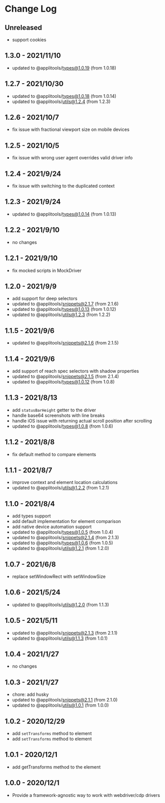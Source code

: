 # Change Log

## Unreleased

- support cookies

## 1.3.0 - 2021/11/10

- updated to @applitools/types@1.0.19 (from 1.0.18)

## 1.2.7 - 2021/10/30

- updated to @applitools/types@1.0.18 (from 1.0.14)
- updated to @applitools/utils@1.2.4 (from 1.2.3)

## 1.2.6 - 2021/10/7

- fix issue with fractional viewport size on mobile devices

## 1.2.5 - 2021/10/5

- fix issue with wrong user agent overrides valid driver info

## 1.2.4 - 2021/9/24

- fix issue with switching to the duplicated context

## 1.2.3 - 2021/9/24

- updated to @applitools/types@1.0.14 (from 1.0.13)

## 1.2.2 - 2021/9/10

- no changes

## 1.2.1 - 2021/9/10

- fix mocked scripts in MockDriver

## 1.2.0 - 2021/9/9

- add support for deep selectors
- updated to @applitools/snippets@2.1.7 (from 2.1.6)
- updated to @applitools/types@1.0.13 (from 1.0.12)
- updated to @applitools/utils@1.2.3 (from 1.2.2)

## 1.1.5 - 2021/9/6

- updated to @applitools/snippets@2.1.6 (from 2.1.5)

## 1.1.4 - 2021/9/6

- add support of reach spec selectors with shadow properties
- updated to @applitools/snippets@2.1.5 (from 2.1.4)
- updated to @applitools/types@1.0.12 (from 1.0.8)

## 1.1.3 - 2021/8/13

- add `statusBarHeight` getter to the driver
- handle base64 screenshots with line breaks
- handle iOS issue with returning actual scroll position after scrolling
- updated to @applitools/types@1.0.8 (from 1.0.6)

## 1.1.2 - 2021/8/8

- fix default method to compare elements

## 1.1.1 - 2021/8/7

- improve context and element location calculations
- updated to @applitools/utils@1.2.2 (from 1.2.1)

## 1.1.0 - 2021/8/4

- add types support
- add default implementation for element comparison
- add native device automation support
- updated to @applitools/types@1.0.5 (from 1.0.4)
- updated to @applitools/snippets@2.1.4 (from 2.1.3)
- updated to @applitools/types@1.0.6 (from 1.0.5)
- updated to @applitools/utils@1.2.1 (from 1.2.0)

## 1.0.7 - 2021/6/8

- replace setWindowRect with setWindowSize

## 1.0.6 - 2021/5/24

- updated to @applitools/utils@1.2.0 (from 1.1.3)

## 1.0.5 - 2021/5/11

- updated to @applitools/snippets@2.1.3 (from 2.1.1)
- updated to @applitools/utils@1.1.3 (from 1.0.1)

## 1.0.4 - 2021/1/27

- no changes

## 1.0.3 - 2021/1/27

- chore: add husky
- updated to @applitools/snippets@2.1.1 (from 2.1.0)
- updated to @applitools/utils@1.0.1 (from 1.0.0)

## 1.0.2 - 2020/12/29

- add `setTransforms` method to element
- add `setTransforms` method to element
## 1.0.1 - 2020/12/1

- add getTransforms method to the element

## 1.0.0 - 2020/12/1

- Provide a framework-agnostic way to work with webdriver/cdp drivers